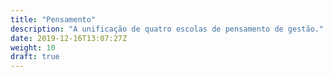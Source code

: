 ```yaml
---
title: "Pensamento"
description: "A unificação de quatro escolas de pensamento de gestão."
date: 2019-12-16T13:07:27Z
weight: 10
draft: true
---
```


